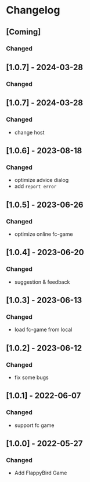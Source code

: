 # Changelog

## [Coming]
### Changed

## [1.0.7] - 2024-03-28
### Changed

## [1.0.7] - 2024-03-28
### Changed
- change host

## [1.0.6] - 2023-08-18
### Changed
- optimize advice dialog
- add `report error`

## [1.0.5] - 2023-06-26
### Changed
- optimize online fc-game

## [1.0.4] - 2023-06-20
### Changed
- suggestion & feedback

## [1.0.3] - 2023-06-13
### Changed
- load fc-game from local

## [1.0.2] - 2023-06-12
### Changed
- fix some bugs

## [1.0.1] - 2022-06-07
### Changed
- support fc game

## [1.0.0] - 2022-05-27
### Changed
- Add FlappyBird Game